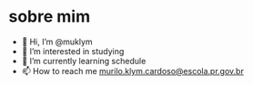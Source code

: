 # sobre mim
- 👋 Hi, I’m @muklym
- 👀 I’m interested in studying
- 🌱 I’m currently learning schedule
- 📫 How to reach me murilo.klym.cardoso@escola.pr.gov.br

<!---
muklym/muklym is a ✨ special ✨ repository because its `README.md` (this file) appears on your GitHub profile.
You can click the Preview link to take a look at your changes.
--->
